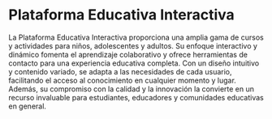 # Plataforma Educativa Interactiva
La Plataforma Educativa Interactiva proporciona una amplia gama de cursos y actividades para niños, adolescentes y adultos. Su enfoque interactivo y dinámico fomenta el aprendizaje colaborativo y ofrece herramientas de contacto para una experiencia educativa completa. Con un diseño intuitivo y contenido variado, se adapta a las necesidades de cada usuario, facilitando el acceso al conocimiento en cualquier momento y lugar. Además, su compromiso con la calidad y la innovación la convierte en un recurso invaluable para estudiantes, educadores y comunidades educativas en general.
